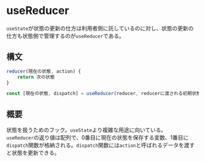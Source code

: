 # useReducer

`useState`が状態の更新の仕方は利用者側に託しているのに対し、状態の更新の仕方も状態側で管理するのが`useReducer`である。

## 構文

```ts
reducer(現在の状態, action) {
    return 次の状態
}

const [現在の状態, dispatch] = useReducer(reducer, reducerに渡される初期状態)
```

## 概要

状態を扱うためのフック。`useState`より複雑な用途に向いている。  
`useReducer`の返り値は配列で、0番目に現在の状態を保存する変数、1番目に`dispatch`関数が格納される。`dispatch`関数には`action`と呼ばれるデータを渡すと状態を更新できる。  
